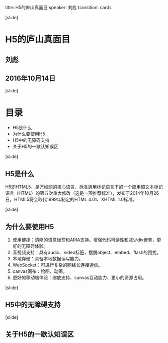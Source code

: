 title: H5的庐山真面目
speaker: 刘彪
transition: cards

[slide]

# H5的庐山真面目
## 刘彪
## 2016年10月14日

[slide]

# 目录

- H5是什么
- 为什么要使用H5
- H5中的无障碍支持
- 关于H5的一歇认知误区

[slide]

## H5是什么

H5即HTML5，是万维网的核心语言、标准通用标记语言下的一个应用超文本标记语言（HTML）的第五次重大修改（这是一项推荐标准），发布于2014年10月26日。HTML5将会取代1999年制定的HTML 4.01、XHTML 1.0标准。

[slide]

## 为什么要使用H5

1. 使用便捷：清晰的语意标签和ARIA支持。增强代码可读性和减少div嵌套，更好的无障碍体验。
2. 音视频支持：具有audio、video标签，摆脱object、embed、flash的困扰。
3. 本地存储：具备本地数据读写能力。
4. WebSocket：可进行复杂的网络长连接通信。
5. canvas画布：绘图、动画。
6. 更好的移动端体验：缩放支持、canvas互动能力、更小的资源占用。

[slide]

## H5中的无障碍支持

[slide]

## 关于H5的一歇认知误区
